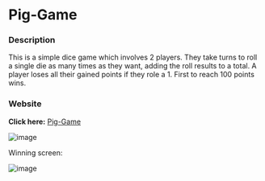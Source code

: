 # Pig-Game

### Description

This is a simple dice game which involves 2 players. They take turns to roll a single die as many times as they want, adding the roll results to a total.
A player loses all their gained points if they role a 1. First to reach 100 points wins. 

### Website 

**Click here:** [Pig-Game](https://denis-voronov-pig-game.netlify.app/)

![image](https://user-images.githubusercontent.com/112426363/210155319-458c296d-cf30-45a6-9e97-9598cbb8503c.png)

Winning screen: 

![image](https://user-images.githubusercontent.com/112426363/210155321-bef03ec7-2e33-428b-91db-3d9f9807f484.png)

